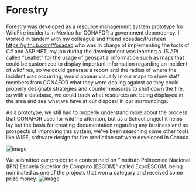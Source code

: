 # Forestry
Forestry was developed as a resource management system prototype for WildFire incidents in Mexico for CONAFOR a government dependency.
I worked in tandem with my colleague and friend Yosadac/Pusheen https://github.com/Yosadac who was in charge of implementing the tools of C# and ASP.NET, my job during the development
was learning a JS API called "Leaflet" for the usage of geospatial information such as maps that could be customized to display important information regarding an incident of wildfires,
so we could generate a report and the radius of where the incident was occurring, would appear visually in our maps to show staff members from CONAFOR what they were dealing against so
they could properly designate strategies and countermeasures to shut down the fire, so with a database, we could track what resources are being displayed in the area and see what we have
at our disposal in our surroundings.

As a prototype, we still had to properly understand more about the process that CONAFOR uses for wildfire attention, but as a School project it helps lay out the basis for creating documentation
regarding any business and as prospects of improving this system, we've been searching some other tools like WISE, software design for fire prediction software developed in Canada.

![image](https://github.com/user-attachments/assets/c4d03e3d-d249-43a3-a96a-03b46ffdbcf6)

We submitted our project to a contest held on "Instituto Politecnico Nacional (IPN) Escuela Superior de Computo (ESCOM)" called ExpoESCOM, being nominated as one of the projects that won a category
and received some prize money.
![image](https://github.com/user-attachments/assets/13d7ecae-9263-4ce9-948c-a92dc72cd09a)
